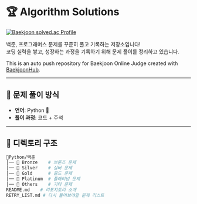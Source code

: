 # 🏆 Algorithm Solutions

[![Baekjoon solved.ac Profile](http://mazassumnida.wtf/api/v2/generate_badge?boj=smox_i)](https://solved.ac/smox_i)


백준, 프로그래머스 문제를 꾸준히 풀고 기록하는 저장소입니다!  
코딩 실력을 쌓고, 성장하는 과정을 기록하기 위해 문제 풀이를 정리하고 있습니다.   

This is an auto push repository for Baekjoon Online Judge created with [BaekjoonHub](https://github.com/BaekjoonHub/BaekjoonHub).

---

## 📖 문제 풀이 방식
- **언어**: Python 🐍
- **풀이 과정**: 코드 + 주석

---

## 📂 디렉토리 구조
```bash
📂Python/백준
│── 📂 Bronze    # 브론즈 문제
│── 📂 Silver    # 실버 문제
│── 📂 Gold      # 골드 문제
│── 📂 Platinum  # 플래티넘 문제
│── 📂 Others    # 기타 문제
README.md    # 리포지토리 소개
RETRY_LIST.md # 다시 풀어보야할 문제 리스트


